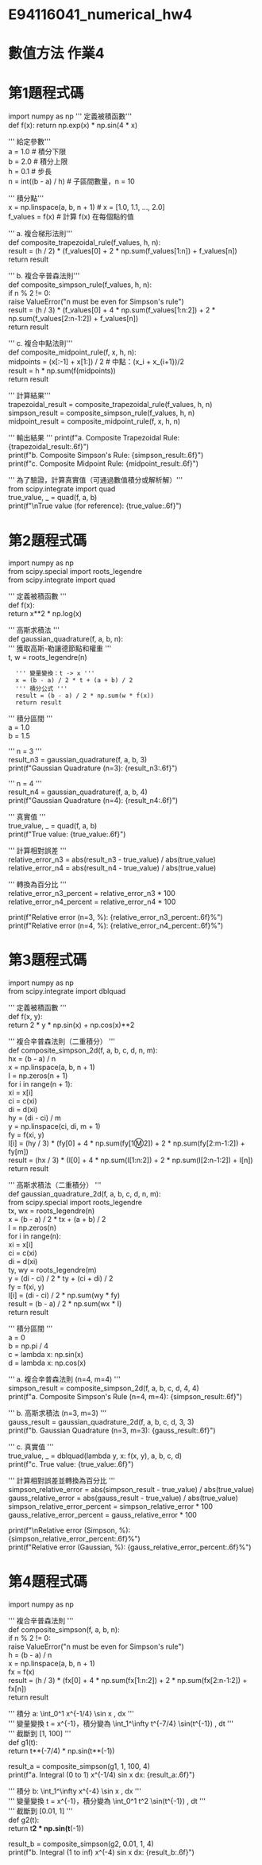 # E94116041_numerical_hw4
# 數值方法 作業4  
  
# 第1題程式碼  
  
  import numpy as np 
  ''' 定義被積函數'''    
  def f(x): 
      return np.exp(x) * np.sin(4 * x) 
  
  ''' 給定參數'''  
  a = 1.0  # 積分下限    
  b = 2.0  # 積分上限    
  h = 0.1  # 步長    
  n = int((b - a) / h)  # 子區間數量，n = 10    
  
  ''' 積分點'''  
  x = np.linspace(a, b, n + 1)  # x = [1.0, 1.1, ..., 2.0]    
  f_values = f(x)  # 計算 f(x) 在每個點的值    
  
  ''' a. 複合梯形法則'''   
  def composite_trapezoidal_rule(f_values, h, n):    
      result = (h / 2) * (f_values[0] + 2 * np.sum(f_values[1:n]) + f_values[n])    
      return result    
  
  ''' b. 複合辛普森法則'''  
  def composite_simpson_rule(f_values, h, n):    
      if n % 2 != 0:    
          raise ValueError("n must be even for Simpson's rule")    
      result = (h / 3) * (f_values[0] + 4 * np.sum(f_values[1:n:2]) + 2 * np.sum(f_values[2:n-1:2]) + f_values[n])    
      return result    
  
  ''' c. 複合中點法則'''  
  def composite_midpoint_rule(f, x, h, n):    
      midpoints = (x[:-1] + x[1:]) / 2  # 中點：(x_i + x_{i+1})/2    
      result = h * np.sum(f(midpoints))    
      return result    
  
  ''' 計算結果'''  
  trapezoidal_result = composite_trapezoidal_rule(f_values, h, n)    
  simpson_result = composite_simpson_rule(f_values, h, n)    
  midpoint_result = composite_midpoint_rule(f, x, h, n)    
  
  ''' 輸出結果  '''
  print(f"a. Composite Trapezoidal Rule: {trapezoidal_result:.6f}")    
  print(f"b. Composite Simpson's Rule: {simpson_result:.6f}")    
  print(f"c. Composite Midpoint Rule: {midpoint_result:.6f}")    
  
  ''' 為了驗證，計算真實值（可通過數值積分或解析解）'''  
  from scipy.integrate import quad        
  true_value, _ = quad(f, a, b)    
  print(f"\nTrue value (for reference): {true_value:.6f}")      
    
# 第2題程式碼  
  
  import numpy as np  
  from scipy.special import roots_legendre  
  from scipy.integrate import quad  
  
  ''' 定義被積函數 '''  
  def f(x):  
      return x**2 * np.log(x)  
  
  ''' 高斯求積法 '''  
  def gaussian_quadrature(f, a, b, n):  
      ''' 獲取高斯-勒讓德節點和權重 '''  
      t, w = roots_legendre(n)  
      
      ''' 變量變換：t -> x '''  
      x = (b - a) / 2 * t + (a + b) / 2  
      ''' 積分公式 '''  
      result = (b - a) / 2 * np.sum(w * f(x))  
      return result  
  
  ''' 積分區間 '''  
  a = 1.0  
  b = 1.5  
  
  ''' n = 3 '''  
  result_n3 = gaussian_quadrature(f, a, b, 3)  
  print(f"Gaussian Quadrature (n=3): {result_n3:.6f}")  
  
  ''' n = 4 '''  
  result_n4 = gaussian_quadrature(f, a, b, 4)  
  print(f"Gaussian Quadrature (n=4): {result_n4:.6f}")  
  
  ''' 真實值 '''  
  true_value, _ = quad(f, a, b)  
  print(f"True value: {true_value:.6f}")  
  
  ''' 計算相對誤差 '''  
  relative_error_n3 = abs(result_n3 - true_value) / abs(true_value)  
  relative_error_n4 = abs(result_n4 - true_value) / abs(true_value)  
  
  ''' 轉換為百分比 '''  
  relative_error_n3_percent = relative_error_n3 * 100  
  relative_error_n4_percent = relative_error_n4 * 100  
  
  print(f"Relative error (n=3, %): {relative_error_n3_percent:.6f}%")  
  print(f"Relative error (n=4, %): {relative_error_n4_percent:.6f}%")    
  
# 第3題程式碼  
  
  import numpy as np  
  from scipy.integrate import dblquad  
  
  ''' 定義被積函數 '''  
  def f(x, y):  
      return 2 * y * np.sin(x) + np.cos(x)**2  
  
  ''' 複合辛普森法則（二重積分） '''  
  def composite_simpson_2d(f, a, b, c, d, n, m):  
      hx = (b - a) / n  
      x = np.linspace(a, b, n + 1)  
      I = np.zeros(n + 1)  
      for i in range(n + 1):  
          xi = x[i]  
          ci = c(xi)  
          di = d(xi)  
          hy = (di - ci) / m  
          y = np.linspace(ci, di, m + 1)  
          fy = f(xi, y)  
          I[i] = (hy / 3) * (fy[0] + 4 * np.sum(fy[1:m:2]) + 2 * np.sum(fy[2:m-1:2]) + fy[m])  
      result = (hx / 3) * (I[0] + 4 * np.sum(I[1:n:2]) + 2 * np.sum(I[2:n-1:2]) + I[n])  
      return result  
  
  ''' 高斯求積法（二重積分） '''  
  def gaussian_quadrature_2d(f, a, b, c, d, n, m):  
      from scipy.special import roots_legendre  
      tx, wx = roots_legendre(n)  
      x = (b - a) / 2 * tx + (a + b) / 2  
      I = np.zeros(n)  
      for i in range(n):  
          xi = x[i]  
          ci = c(xi)  
          di = d(xi)  
          ty, wy = roots_legendre(m)  
          y = (di - ci) / 2 * ty + (ci + di) / 2  
          fy = f(xi, y)  
          I[i] = (di - ci) / 2 * np.sum(wy * fy)  
      result = (b - a) / 2 * np.sum(wx * I)  
      return result  
  
  ''' 積分區間 '''  
  a = 0  
  b = np.pi / 4  
  c = lambda x: np.sin(x)  
  d = lambda x: np.cos(x)  
  
  ''' a. 複合辛普森法則 (n=4, m=4) '''  
  simpson_result = composite_simpson_2d(f, a, b, c, d, 4, 4)  
  print(f"a. Composite Simpson's Rule (n=4, m=4): {simpson_result:.6f}")  
  
  ''' b. 高斯求積法 (n=3, m=3) '''  
  gauss_result = gaussian_quadrature_2d(f, a, b, c, d, 3, 3)  
  print(f"b. Gaussian Quadrature (n=3, m=3): {gauss_result:.6f}")  
  
  ''' c. 真實值 '''  
  true_value, _ = dblquad(lambda y, x: f(x, y), a, b, c, d)  
  print(f"c. True value: {true_value:.6f}")  
  
  ''' 計算相對誤差並轉換為百分比 '''  
  simpson_relative_error = abs(simpson_result - true_value) / abs(true_value)  
  gauss_relative_error = abs(gauss_result - true_value) / abs(true_value)  
  simpson_relative_error_percent = simpson_relative_error * 100  
  gauss_relative_error_percent = gauss_relative_error * 100  
  
  print(f"\nRelative error (Simpson, %): {simpson_relative_error_percent:.6f}%")  
  print(f"Relative error (Gaussian, %): {gauss_relative_error_percent:.6f}%")    
  
# 第4題程式碼    
  
  import numpy as np  
  
  ''' 複合辛普森法則 '''  
  def composite_simpson(f, a, b, n):  
      if n % 2 != 0:  
          raise ValueError("n must be even for Simpson's rule")  
      h = (b - a) / n  
      x = np.linspace(a, b, n + 1)  
      fx = f(x)  
      result = (h / 3) * (fx[0] + 4 * np.sum(fx[1:n:2]) + 2 * np.sum(fx[2:n-1:2]) + fx[n])  
      return result  
  
  ''' 積分 a: \int_0^1 x^{-1/4} \sin x \, dx '''  
  ''' 變量變換 t = x^{-1}，積分變為 \int_1^\infty t^{-7/4} \sin(t^{-1}) \, dt '''  
  ''' 截斷到 [1, 100] '''  
  def g1(t):  
      return t**(-7/4) * np.sin(t**(-1))  
  
  result_a = composite_simpson(g1, 1, 100, 4)  
  print(f"a. Integral (0 to 1) x^(-1/4) sin x dx: {result_a:.6f}")  
  
  ''' 積分 b: \int_1^\infty x^{-4} \sin x \, dx '''  
  ''' 變量變換 t = x^{-1}，積分變為 \int_0^1 t^2 \sin(t^{-1}) \, dt '''  
  ''' 截斷到 [0.01, 1] '''  
  def g2(t):  
      return t**2 * np.sin(t**(-1))  
  
  result_b = composite_simpson(g2, 0.01, 1, 4)  
  print(f"b. Integral (1 to inf) x^(-4) sin x dx: {result_b:.6f}")  
